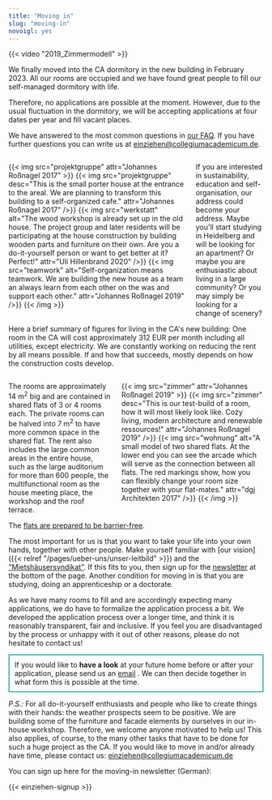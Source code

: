 ```yaml
---
title: "Moving in"
slug: "moving-in"
novoigl: yes
---
```


{{< video "2019_Zimmermodell" >}}

We finally moved into the CA dormitory in the new building in February 2023. All our rooms are occupied and we have found great
people to fill our self-managed dormitory with life.

Therefore, no applications are possible at the moment. However, due to the usual fluctuation in the dormitory,
we will be accepting applications at four dates per year and fill vacant places.

We have answered to the most common questions in [our FAQ](/en/faq). If you have further questions you can write us at einziehen@collegiumacademicum.de.


<!--<div class="progress-wrapperEinzug">
  <progress class="progress is-large is-primary" value="176" max="176"></progress>
  <p class="progress-value has-text-white" style="--progressing: 176;">occupied</p>
</div>-->
<div class="columns" style="margin-top: 2em;">
    <div class="column">
    {{< img src="projektgruppe" attr="Johannes Roßnagel 2017" >}}
        {{< img src="projektgruppe" desc="This is the small porter house at the entrance to the areal. We are planning to transform this building to a self-organized cafe." attr="Johannes Roßnagel 2017" />}}
        {{< img src="werkstatt" alt="The wood workshop is already set up in the old house. The project group and later residents will be participating at the house construction by building wooden parts and furniture on their own. Are you a do-it-yourself person or want to get better at it? Perfect!" attr="Uli Hillenbrand 2020" />}}
        {{< img src="teamwork" alt="Self-organization means teamwork. We are building the new house as a team an always learn from each other on the was and support each other." attr="Johannes Roßnagel 2019" />}}
    {{< /img >}}
    </div>
    <div class="column">
        If you are interested in sustainability, education and self-organisation, our address could become your address. Maybe you'll start studying in Heidelberg and will be looking for an apartment? Or maybe you are enthusiastic about living in a large community? Or you may simply be looking for a change of scenery?
    </div>
</div>

Here a brief summary of figures for living in the CA's new building: One room in the CA will cost approximately 312 EUR per month including all utilities, except electricity. We are constantly working on reducing the rent by all means possible. If and how that succeeds, mostly depends on how the construction costs develop.

<div class="columns" style="margin-top: 2em;">
    <div class="column">
        The rooms are approximately 14 m<sup>2</sup> big and are contained in shared flats of 3 or 4 rooms each. The private rooms can be halved into 7 m<sup>2</sup> to have more common space in the shared flat. The rent also includes the large common areas in the entire house, such as the large auditorium for more than 600 people, the multifunctional room as the house meeting place, the workshop and the roof terrace.
    </div>
    <div class="column">
        {{< img src="zimmer" attr="Johannes Roßnagel 2019" >}}
            {{< img src="zimmer" desc="This is our test-build of a room, how it will most likely look like. Cozy living, modern architecture and renewable ressources!" attr="Johannes Roßnagel 2019" />}}
            {{< img src="wohnung" alt="A small model of two shared flats. At the lower end you can see the arcade which will serve as the connection between all flats. The red markings show, how you can flexibly change your room size together with your flat-mates." attr="dgj Architekten 2017" />}}
        {{< /img >}}
    </div>
</div>


The <a href="/en/accessibility">flats are prepared to be barrier-free</a>.


The most important for us is that you want to take your life into your own hands, together with other people. Make yourself familiar with [our vision]({{< relref "/pages/ueber-uns/unser-leitbild" >}}) and the ["Mietshäusersyndikat"](https://www.syndikat.org/en/ ). If this fits to you, then <!-- please apply for a room and / or -->
sign up for the [newsletter](#einziehen_form) at the bottom of the page. Another condition for moving in is that you are studying, doing an apprenticeship or a doctorate.

As we have many rooms to fill and are accordingly expecting many applications, we do have to formalize the application process a bit. We developed the application process over a longer time, and think it is reasonably transparent, fair and inclusive. If you feel you are disadvantaged by the process or unhappy with it out of other reasons, please do not hesitate to contact us!

<p style="padding: 10px; border: 2px solid #35ADA4;">
If you would like to <b>have a look</b> at your future home before or after your application, please send us an <a href="mailto:kontakt@collegiumacademicum.de">email</a> .
We can then decide together in what form this is possible at the time. 
</p>

<!-- Here is how the application process for a room in the new CA works:

<div class="buttons is-centered">
    <a href="{{< relref "/pages/wohnen/bewerbung" >}}" class="button is-medium is-primary">
        <span class="icon">
            <i class="icon-home"></i>
        </span>
        <span>Application form</span>
    </a>
</div>

1. You fill out the [application form]({{< relref "/pages/wohnen/bewerbung" >}}), either in German or English. Please take note of the maximum text lengths.
2. We take a look at the incoming applications and sort out who will be invited to an application day. One-quarter of the slots for the application days will be randomly drawn. Depending on how many applications we receive, we might not be able to invite to an application day right away and only can reconsider your application on a later date.
3. Application days:
Following a positive selection, we will send you a number of possible dates for the application days. There will be an application day approximately every second weekend. Please then, register for one of the application days. Because of restricted capacity, we want to invite at maximum double the number applicants as we have free rooms.<br>
It is the goal of the application day to give you an insight into various topics of self-managed housing. Furthermore, we can meet you more in-depth and thus make a more informed decision. There will be a group phase and in parallel 10 minutes long single conversations.<br>
Throughout the day we will make notes. Not to assess you and put you into fixed categories but to have a clear image of your afterwards and also to mitigate our own biases.
4. Some days after the application day, you will get a response from us. If you could make it, we will inform you about the further steps (help during the construction phase, picking the actual room etc.). Further, you and us would each sign a letter of intent. This letter is not binding you to do anything (it is not a rental contract) but it gives you the security than nobody else will be able to take your spot. Also, the letter of intent helps us, for example, to prove to our bank that we found the necessary number of renters. -->

_P.S.:_ For all do-it-yourself enthusiasts and people who like to create things with their hands: the weather prospects seem to be positive. We are building some of the furniture and facade elements by ourselves in our in-house workshop. Therefore, we welcome anyone motivated to help us! This also applies, of course, to the many other tasks that have to be done for such a huge project as the CA. If you would like to move in and/or already have time, please contact us:
[einziehen@collegiumacademicum.de](mailto:einziehen@collegiumacademicum.de)

<p>You can sign up here for the moving-in newsletter (German):</p>

{{< einziehen-signup >}}
